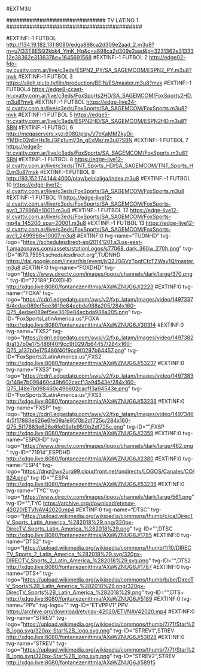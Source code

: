 #EXTM3U

############################## TV LATINO 1 #########################################


#EXTINF:-1 FUTBOL
http://134.19.182.131:8080/edga898ca2d309e2aad_2.m3u8?m=u7l33T8ESQ2kbk4_YmK_Hg&c=a898ca2d309e2aad&p=3231362e3133312e38362e313637&e=1645691568
#EXTINF:-1 FUTBOL 2
http://edge02-fdo-py.cvattv.com.ar/live/c3eds/ESPN2_PY/SA_SAGEMCOM/ESPN2_PY.m3u8?mvk
#EXTINF:-1 FUTBOL 3
https://siloh.pluto.tv/lilo/production/BEIN/ES/master.m3u8?mvk
#EXTINF:-1 FUTBOL4
https://edge8-ccast-hr.cvattv.com.ar/live/c3eds/FoxSports2HD/SA_SAGEMCOM/FoxSports2HD.m3u8?mvk
#EXTINF:-1 FUTBOL
https://edge-live34-sl.cvattv.com.ar/live/c3eds/FoxSports/SA_SAGEMCOM/FoxSports.m3u8?mvk
#EXTINF:-1 FUTBOL 5
https://edge5-hr.cvattv.com.ar/live/c3eds/ESPN2HD/SA_SAGEMCOM/ESPN2HD.m3u8?SBN
#EXTINF:-1 FUTBOL 6
http://megaservers.xyz:8080/play/V7eKaMMZkyDi-YMDjc02nEnHs1bJGFs1umV3n_gExMs/.m3u8?SBN
#EXTINF:-1 FUTBOL 7
https://edge3-hr.cvattv.com.ar/live/c3eds/FoxSports/SA_SAGEMCOM/FoxSports.m3u8?SBN
#EXTINF:-1 FUTBOL 8
https://edge-live12-sl.cvattv.com.ar/live/c3eds/TNT_Sports_HD/SA_SAGEMCOM/TNT_Sports_HD.m3u8?mvk
#EXTINF:-1 FUTBOL 9
 http://93.152.174.144:4000/play/beinlaliga/index.m3u8
#EXTINF:-1 FUTBOL 10
https://edge-live12-sl.cvattv.com.ar/live/c3eds/FoxSports/SA_SAGEMCOM/FoxSports.m3u8
#EXTINF:-1 FUTBOL 11
https://edge-live12-sl.cvattv.com.ar/live/c3eds/FoxSports/SA_SAGEMCOM/FoxSports-avc1_379968=10011.m3u8
#EXTINF:-1 FUTBOL 12
https://edge-live12-sl.cvattv.com.ar/live/c3eds/FoxSports/SA_SAGEMCOM/FoxSports-mp4a_145200_spa=20001.m3u8
#EXTINF:-1 FUTBOL 13
https://edge-live12-sl.cvattv.com.ar/live/c3eds/FoxSports/SA_SAGEMCOM/FoxSports-avc1_2499968=10007.m3u8
#EXTINF:0 tvg-name=“TUDNHD” tvg-logo="https://schedulesdirect-api20141201.s3.us-east-1.amazonaws.com/assets/stationLogos/s77068_dark_360w_270h.png" tvg-ID="I673.75951.schedulesdirect.org”,TUDNHD
https://dai.google.com/linear/hls/event/bQ2JGGVzTpqfCfcTZWay1Q/master.m3u8
#EXTINF:0 tvg-name=“FOXDHD” tvg-logo="https://www.directv.com/images/logos/channels/dark/large/370.png" tvg-ID="72189",FOXDHD
http://xdgo.live:8080/fontanezenittmia/AXaWZNUG6J/2223
#EXTINF:0 tvg-name=“FOXA” tvg-logo="https://cdn1.edgedatg.com/aws/v2/fxp_latam/Images/video/14973376/4edae089ef5ee3619e84ecbda988a205/284x160-Q75_4edae089ef5ee3619e84ecbda988a205.png" tvg-ID=“FoxSportsLatinAmerica.us”,FOXA
http://xdgo.live:8080/fontanezenittmia/AXaWZNUG6J/30314
#EXTINF:0 tvg-name=“FXS2” tvg-logo="https://cdn1.edgedatg.com/aws/v2/fxp_latam/Images/video/14973828/a137b0e175486f40f9cc9f0297b64457/284x160-Q75_a137b0e175486f40f9cc9f0297b64457.png" tvg-ID=“FoxSports2LatinAmerica.us”,FXS2
http://xdgo.live:8080/fontanezenittmia/AXaWZNUG6J/53237
#EXTINF:0 tvg-name=“FXS3” tvg-logo="https://cdn1.edgedatg.com/aws/v2/fxp_latam/Images/video/14973830/148e7b098460c49b602cacf13a94543e/284x160-Q75_148e7b098460c49b602cacf13a94543e.png" tvg-ID=“FoxSports3LatinAmerica.us”,FXS3
http://xdgo.live:8080/fontanezenittmia/AXaWZNUG6J/53238
#EXTINF:0 tvg-name=“FXSP” tvg-logo="https://cdn1.edgedatg.com/aws/v2/fxp_latam/Images/video/14973464/5f17883e626e6fe09a1e95f0b2df725c/284x160-Q75_5f17883e626e6fe09a1e95f0b2df725c.png" tvg-ID=“”,FXSP
http://xdgo.live:8080/fontanezenittmia/AXaWZNUG6J/2359
#EXTINF:0 tvg-name=“ESPDHD” tvg-logo="https://www.directv.com/images/logos/channels/dark/large/462.png" tvg-ID="71914",ESPDHD
http://xdgo.live:8080/fontanezenittmia/AXaWZNUG6J/2380
#EXTINF:0 tvg-name=“ESP4” tvg-logo="https://dnqt2wx2urq99.cloudfront.net/ondirectv/LOGOS/Canales/CO/624.png" tvg-ID=“”,ESP4
http://xdgo.live:8080/fontanezenittmia/AXaWZNUG6J/53236
#EXTINF:0 tvg-name=“TYC” tvg-logo="https://www.directv.com/images/logos/channels/dark/large/561.png" tvg-ID="",TYC
https://archive.org/download/etvnav-42020/ETVNAV42020.mp4
#EXTINF:0 tvg-name=“DTSC” tvg-logo="https://upload.wikimedia.org/wikipedia/commons/thumb/c/ca/DirecTV_Sports_Latin_America_%282018%29.png/320px-DirecTV_Sports_Latin_America_%282018%29.png" tvg-ID="“,DTSC
http://xdgo.live:8080/fontanezenittmia/AXaWZNUG6J/1785
#EXTINF:0 tvg-name=“DTS2” tvg-logo="https://upload.wikimedia.org/wikipedia/commons/thumb/1/10/DIRECTV_Sports_2_Latin_America_%282018%29.svg/320px-DIRECTV_Sports_2_Latin_America_%282018%29.svg.png" tvg-ID="“,DTS2
http://xdgo.live:8080/fontanezenittmia/AXaWZNUG6J/1787
#EXTINF:0 tvg-name=“DTS+” tvg-logo="https://upload.wikimedia.org/wikipedia/commons/thumb/b/be/DirecTV_Sports%2B_Latin_America_%282018%29.png/320px-DirecTV_Sports%2B_Latin_America_%282018%29.png" tvg-ID="“,DTS+
http://xdgo.live:8080/fontanezenittmia/AXaWZNUG6J/5189
#EXTINF:0 tvg-name=“PPV” tvg-logo="" tvg-ID="ETVPPV1",PPV
https://archive.org/download/etvnav-42020/ETVNAV42020.mp4
#EXTINF:0 tvg-name=“STREV" tvg-logo="https://upload.wikimedia.org/wikipedia/commons/thumb/7/71/Star%2B_logo.svg/320px-Star%2B_logo.svg.png" tvg-ID="STREV1",STREV
http://xdgo.live:8080/fontanezenittmia/AXaWZNUG6J/53828
#EXTINF:0 tvg-name=“STREV" tvg-logo="https://upload.wikimedia.org/wikipedia/commons/thumb/7/71/Star%2B_logo.svg/320px-Star%2B_logo.svg.png" tvg-ID="STREV2",STREV
http://xdgo.live:8080/fontanezenittmia/AXaWZNUG6J/58915
